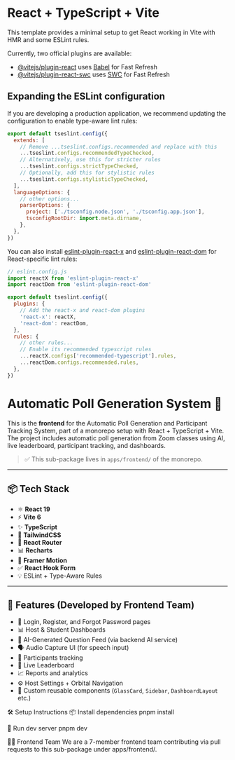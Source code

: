 # React + TypeScript + Vite

This template provides a minimal setup to get React working in Vite with HMR and some ESLint rules.

Currently, two official plugins are available:

- [@vitejs/plugin-react](https://github.com/vitejs/vite-plugin-react/blob/main/packages/plugin-react) uses [Babel](https://babeljs.io/) for Fast Refresh
- [@vitejs/plugin-react-swc](https://github.com/vitejs/vite-plugin-react/blob/main/packages/plugin-react-swc) uses [SWC](https://swc.rs/) for Fast Refresh

## Expanding the ESLint configuration

If you are developing a production application, we recommend updating the configuration to enable type-aware lint rules:

```js
export default tseslint.config({
  extends: [
    // Remove ...tseslint.configs.recommended and replace with this
    ...tseslint.configs.recommendedTypeChecked,
    // Alternatively, use this for stricter rules
    ...tseslint.configs.strictTypeChecked,
    // Optionally, add this for stylistic rules
    ...tseslint.configs.stylisticTypeChecked,
  ],
  languageOptions: {
    // other options...
    parserOptions: {
      project: ['./tsconfig.node.json', './tsconfig.app.json'],
      tsconfigRootDir: import.meta.dirname,
    },
  },
})
```

You can also install [eslint-plugin-react-x](https://github.com/Rel1cx/eslint-react/tree/main/packages/plugins/eslint-plugin-react-x) and [eslint-plugin-react-dom](https://github.com/Rel1cx/eslint-react/tree/main/packages/plugins/eslint-plugin-react-dom) for React-specific lint rules:

```js
// eslint.config.js
import reactX from 'eslint-plugin-react-x'
import reactDom from 'eslint-plugin-react-dom'

export default tseslint.config({
  plugins: {
    // Add the react-x and react-dom plugins
    'react-x': reactX,
    'react-dom': reactDom,
  },
  rules: {
    // other rules...
    // Enable its recommended typescript rules
    ...reactX.configs['recommended-typescript'].rules,
    ...reactDom.configs.recommended.rules,
  },
})
```
# Automatic Poll Generation System 🎯

This is the **frontend** for the Automatic Poll Generation and Participant Tracking System, part of a monorepo setup with React + TypeScript + Vite. The project includes automatic poll generation from Zoom classes using AI, live leaderboard, participant tracking, and dashboards.

> ✅ This sub-package lives in `apps/frontend/` of the monorepo.

---

## 📦 Tech Stack

- ⚛️ **React 19**
- ⚡ **Vite 6**
- ✨ **TypeScript**
- 🎨 **TailwindCSS**
- 🔁 **React Router**
- 📊 **Recharts**
- 🧩 **Framer Motion**
- ✅ **React Hook Form**
- 💡 ESLint + Type-Aware Rules

---

## 🚀 Features (Developed by Frontend Team)

- 🔐 Login, Register, and Forgot Password pages
- 📊 Host & Student Dashboards
- 🧠 AI-Generated Question Feed (via backend AI service)
- 🗣️ Audio Capture UI (for speech input)
- 👥 Participants tracking
- 🥇 Live Leaderboard
- 📈 Reports and analytics
- ⚙️ Host Settings + Orbital Navigation
- 💎 Custom reusable components (`GlassCard`, `Sidebar`, `DashboardLayout` etc.)

🛠 Setup Instructions
📦 Install dependencies
      pnpm install

🧪 Run dev server
      pnpm dev

👨‍💻 Frontend Team
We are a 7-member frontend team contributing via pull requests to this sub-package under apps/frontend/.